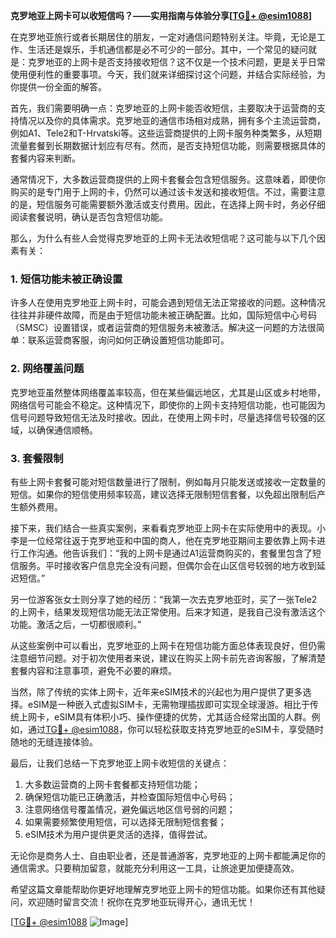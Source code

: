 **克罗地亚上网卡可以收短信吗？——实用指南与体验分享[[TG💪+ @esim1088](https://t.me/s/esim1088)]**

在克罗地亚旅行或者长期居住的朋友，一定对通信问题特别关注。毕竟，无论是工作、生活还是娱乐，手机通信都是必不可少的一部分。其中，一个常见的疑问就是：克罗地亚的上网卡是否支持接收短信？这不仅是一个技术问题，更是关乎日常使用便利性的重要事项。今天，我们就来详细探讨这个问题，并结合实际经验，为你提供一份全面的解答。

首先，我们需要明确一点：克罗地亚的上网卡能否收短信，主要取决于运营商的支持情况以及你的具体需求。克罗地亚的通信市场相对成熟，拥有多个主流运营商，例如A1、Tele2和T-Hrvatski等。这些运营商提供的上网卡服务种类繁多，从短期流量套餐到长期数据计划应有尽有。然而，是否支持短信功能，则需要根据具体的套餐内容来判断。

通常情况下，大多数运营商提供的上网卡套餐会包含短信服务。这意味着，即使你购买的是专门用于上网的卡，仍然可以通过该卡发送和接收短信。不过，需要注意的是，短信服务可能需要额外激活或支付费用。因此，在选择上网卡时，务必仔细阅读套餐说明，确认是否包含短信功能。

那么，为什么有些人会觉得克罗地亚的上网卡无法收短信呢？这可能与以下几个因素有关：

### **1. 短信功能未被正确设置**
许多人在使用克罗地亚上网卡时，可能会遇到短信无法正常接收的问题。这种情况往往并非硬件故障，而是由于短信功能未被正确配置。比如，国际短信中心号码（SMSC）设置错误，或者运营商的短信服务未被激活。解决这一问题的方法很简单：联系运营商客服，询问如何正确设置短信功能即可。

### **2. 网络覆盖问题**
克罗地亚虽然整体网络覆盖率较高，但在某些偏远地区，尤其是山区或乡村地带，网络信号可能会不稳定。这种情况下，即使你的上网卡支持短信功能，也可能因为信号问题导致短信无法及时接收。因此，在使用上网卡时，尽量选择信号较强的区域，以确保通信顺畅。

### **3. 套餐限制**
有些上网卡套餐可能对短信数量进行了限制，例如每月只能发送或接收一定数量的短信。如果你的短信使用频率较高，建议选择无限制短信套餐，以免超出限制后产生额外费用。

接下来，我们结合一些真实案例，来看看克罗地亚上网卡在实际使用中的表现。小李是一位经常往返于克罗地亚和中国的商人，他在克罗地亚期间主要依靠上网卡进行工作沟通。他告诉我们：“我的上网卡是通过A1运营商购买的，套餐里包含了短信服务。平时接收客户信息完全没有问题，但偶尔会在山区信号较弱的地方收到延迟短信。”

另一位游客张女士则分享了她的经历：“我第一次去克罗地亚时，买了一张Tele2的上网卡，结果发现短信功能无法正常使用。后来才知道，是我自己没有激活这个功能。激活之后，一切都很顺利。”

从这些案例中可以看出，克罗地亚的上网卡在短信功能方面总体表现良好，但仍需注意细节问题。对于初次使用者来说，建议在购买上网卡前先咨询客服，了解清楚套餐内容和注意事项，避免不必要的麻烦。

当然，除了传统的实体上网卡，近年来eSIM技术的兴起也为用户提供了更多选择。eSIM是一种嵌入式虚拟SIM卡，无需物理插拔即可实现全球漫游。相比于传统上网卡，eSIM具有体积小巧、操作便捷的优势，尤其适合经常出国的人群。例如，通过[TG💪+ @esim1088](https://t.me/s/esim1088)，你可以轻松获取支持克罗地亚的eSIM卡，享受随时随地的无缝连接体验。

最后，让我们总结一下克罗地亚上网卡收短信的关键点：
1. 大多数运营商的上网卡套餐都支持短信功能；
2. 确保短信功能已正确激活，并检查国际短信中心号码；
3. 注意网络信号覆盖情况，避免偏远地区信号弱的问题；
4. 如果需要频繁使用短信，可以选择无限制短信套餐；
5. eSIM技术为用户提供更灵活的选择，值得尝试。

无论你是商务人士、自由职业者，还是普通游客，克罗地亚的上网卡都能满足你的通信需求。只要稍加留意，就能充分利用这一工具，让旅途更加便捷高效。

希望这篇文章能帮助你更好地理解克罗地亚上网卡的短信功能。如果你还有其他疑问，欢迎随时留言交流！祝你在克罗地亚玩得开心，通讯无忧！

[[TG💪+ @esim1088](https://t.me/s/esim1088) ![Image](https://i.postimg.cc/4NQfJmqS/Snipaste-2025-05-13-00-14-12.png)]